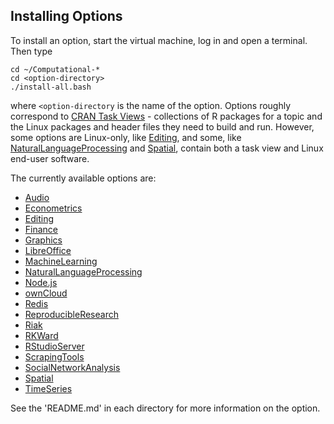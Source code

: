 ## Installing Options

To install an option, start the virtual machine, log in and open a terminal. Then type
```
cd ~/Computational-*
cd <option-directory>
./install-all.bash  
```
where ```<option-directory``` is the name of the option. Options roughly correspond to [CRAN Task Views](http://cran.r-project.org/web/views/) - collections of R packages for a topic and the Linux packages and header files they need to build and run. However, some options are Linux-only, like [Editing](https://github.com/znmeb/Computational-Journalism-Publishers-Workbench/blob/master/Editing/README.md), and some, like [NaturalLanguageProcessing](https://github.com/znmeb/Computational-Journalism-Publishers-Workbench/blob/master/NaturalLanguageProcessing/README.md) and [Spatial](https://github.com/znmeb/Computational-Journalism-Publishers-Workbench/blob/master/Spatial/README.md), contain both a task view and Linux end-user software.

The currently available options are:
* [Audio](https://github.com/znmeb/Computational-Journalism-Publishers-Workbench/blob/master/Audio/README.md)
* [Econometrics](https://github.com/znmeb/Computational-Journalism-Publishers-Workbench/blob/master/Econometrics/README.md)
* [Editing](https://github.com/znmeb/Computational-Journalism-Publishers-Workbench/blob/master/Editing/README.md)
* [Finance](https://github.com/znmeb/Computational-Journalism-Publishers-Workbench/blob/master/Finance/README.md)
* [Graphics](https://github.com/znmeb/Computational-Journalism-Publishers-Workbench/blob/master/Graphics/README.md)
* [LibreOffice](https://github.com/znmeb/Computational-Journalism-Publishers-Workbench/blob/master/LibreOffice/README.md)
* [MachineLearning](https://github.com/znmeb/Computational-Journalism-Publishers-Workbench/blob/master/MachineLearning/README.md)
* [NaturalLanguageProcessing](https://github.com/znmeb/Computational-Journalism-Publishers-Workbench/blob/master/NaturalLanguageProcessing/README.md)
* [Node.js](https://github.com/znmeb/Computational-Journalism-Publishers-Workbench/blob/master/Node.js/README.md)
* [ownCloud](https://github.com/znmeb/Computational-Journalism-Publishers-Workbench/blob/master/ownCloud/README.md)
* [Redis](https://github.com/znmeb/Computational-Journalism-Publishers-Workbench/blob/master/Redis/README.md)
* [ReproducibleResearch](https://github.com/znmeb/Computational-Journalism-Publishers-Workbench/blob/master/ReproducibleResearch/README.md)
* [Riak](https://github.com/znmeb/Computational-Journalism-Publishers-Workbench/blob/master/Riak/README.md)
* [RKWard](https://github.com/znmeb/Computational-Journalism-Publishers-Workbench/blob/master/RKWard/README.md)
* [RStudioServer](https://github.com/znmeb/Computational-Journalism-Publishers-Workbench/blob/master/RStudioServer/README.md)
* [ScrapingTools](https://github.com/znmeb/Computational-Journalism-Publishers-Workbench/blob/master/ScrapingTools/README.md)
* [SocialNetworkAnalysis](https://github.com/znmeb/Computational-Journalism-Publishers-Workbench/blob/master/SocialNetworkAnalysis/README.md)
* [Spatial](https://github.com/znmeb/Computational-Journalism-Publishers-Workbench/blob/master/Spatial/README.md)
* [TimeSeries](https://github.com/znmeb/Computational-Journalism-Publishers-Workbench/blob/master/TimeSeries/README.md)

See the 'README.md' in each directory for more information on the option.
